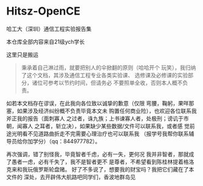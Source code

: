 # Hitsz-OpenCE
哈工大（深圳）通信工程实验报告集

本仓库全部内容来自21级ych学长

这里只是搬运
> 秉承着自己淋过雨，就要把别人的伞掀翻的原则（哈哈开个
玩笑），我归纳了这个文档，其涉及通信工程专业各类实验课、
选修课及必修课的实验部分，诸位可参考以节约时间，但请务必
不要照单全收，否则本人概不负责。
 
如若本文档存在谬误，在此我向各位致以诚挚的歉意（仅限
弯腰，鞠躬，果咩那塞，如果涉及经济纠纷概不负责毕竟本文未
购置任何商业险），也欢迎各位联系我斧正我的报告（面刺寡人
之过者，诛九族；上书谏寡人者，处极刑；谤讥于市朝，闻寡人
之耳者，斩立决），如果缺少某些数据/文件可以联系我，或者感
觉前途光明看不见道路曲折走不完需要心理治疗也可以联系我
（报学号我帮你联系辅导员给你加学分）（qq：844977782）。

再次强调，错了别怪我，毕竟智者千虑，必有一失，更何况
我并非智者，那就成了愚者一虑，必有千失了，我不是智者更不
是尊者，不希望看到陈桂林提着格洛克来和我玩俄罗斯轮盘赌。
好了不多说了，想要我的财宝吗？我把它们藏在了本文件的
深处，去开辟伟大航路吧同学们，香波地群岛见
